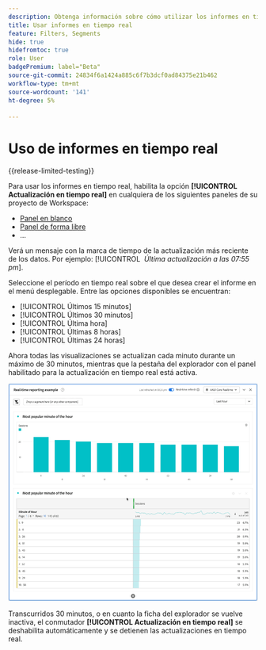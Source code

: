 ```yaml
---
description: Obtenga información sobre cómo utilizar los informes en tiempo real en Analysis Workspace.
title: Usar informes en tiempo real
feature: Filters, Segments
hide: true
hidefromtoc: true
role: User
badgePremium: label="Beta"
source-git-commit: 24834f6a1424a885c6f7b3dcf0ad84375e21b462
workflow-type: tm+mt
source-wordcount: '141'
ht-degree: 5%

---
```



# Uso de informes en tiempo real

{{release-limited-testing}}

Para usar los informes en tiempo real, habilita la opción **[!UICONTROL Actualización en tiempo real]** en cualquiera de los siguientes paneles de su proyecto de Workspace:



* [Panel en blanco](/help/analysis-workspace/c-panels/blank-panel.md)
* [Panel de forma libre](/help/analysis-workspace/c-panels/freeform-panel.md)
* ...

Verá un mensaje con la marca de tiempo de la actualización más reciente de los datos. Por ejemplo: [!UICONTROL &#x200B; *Última actualización a las 07:55 pm*].

Seleccione el período en tiempo real sobre el que desea crear el informe en el menú desplegable. Entre las opciones disponibles se encuentran:

* [!UICONTROL Últimos 15 minutos]
* [!UICONTROL Últimos 30 minutos]
* [!UICONTROL Última hora]
* [!UICONTROL Últimas 8 horas]
* [!UICONTROL Últimas 24 horas]

Ahora todas las visualizaciones se actualizan cada minuto durante un máximo de 30 minutos, mientras que la pestaña del explorador con el panel habilitado para la actualización en tiempo real está activa.

![Actualización en tiempo real](assets/real-time-refresh.gif)

Transcurridos 30 minutos, o en cuanto la ficha del explorador se vuelve inactiva, el conmutador **[!UICONTROL Actualización en tiempo real]** se deshabilita automáticamente y se detienen las actualizaciones en tiempo real.
